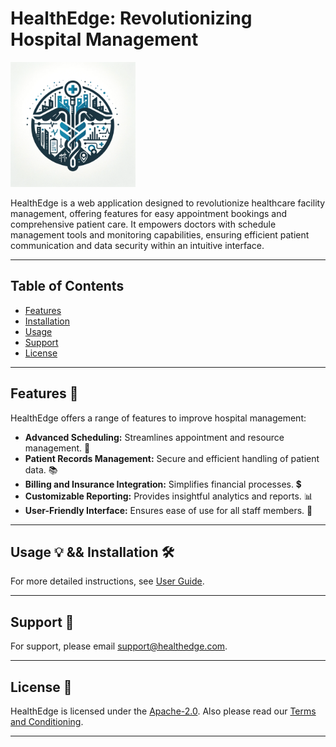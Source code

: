 # HealthEdge: Revolutionizing Hospital Management

<img src="https://github.com/superalex-dev/HealthEdge/blob/master/HealthEdgeFrontend/healthedgefrontend/src/assets/healthedgelogo.png" alt="HealthEdge Logo" width="200"/>

HealthEdge is a web application designed to revolutionize healthcare facility management, offering features for easy appointment bookings and comprehensive patient care. It empowers doctors with schedule management tools and monitoring capabilities, ensuring efficient patient communication and data security within an intuitive interface. 

---

## Table of Contents
- [Features](#features-)
- [Installation](#installation-)
- [Usage](#usage-)
- [Support](#support-)
- [License](#license-)

---

## Features 🌟
HealthEdge offers a range of features to improve hospital management:
- **Advanced Scheduling:** Streamlines appointment and resource management. 📅
- **Patient Records Management:** Secure and efficient handling of patient data. 📚
- **Billing and Insurance Integration:** Simplifies financial processes. 💲
- **Customizable Reporting:** Provides insightful analytics and reports. 📊
- **User-Friendly Interface:** Ensures ease of use for all staff members. 👥

---

## Usage 💡 && Installation 🛠️
For more detailed instructions, see [User Guide](https://github.com/superalex-dev/HealthEdge/blob/master/%D0%94%D0%BE%D0%BA%D1%83%D0%BC%D0%B5%D0%BD%D1%82%D0%B0%D1%86%D0%B8%D1%8F/%D0%94%D0%BE%D0%BF%D1%8A%D0%BB%D0%BD%D0%B8%D1%82%D0%B5%D0%BB%D0%BD%D0%B8%20%D0%B8%D0%BD%D1%81%D1%82%D1%80%D1%83%D0%BA%D1%86%D0%B8%D0%B8%20%D0%B7%D0%B0%20%D0%BF%D1%80%D0%B0%D0%B2%D0%B8%D0%BB%D0%BD%D0%B0%D1%82%D0%B0%20%D0%B5%D0%BA%D1%81%D0%BF%D0%BB%D0%BE%D0%B0%D1%82%D0%B0%D1%86%D0%B8%D1%8F%20%D0%BD%D0%B0%20HealthEdge.docx).

---

## Support 🤝
For support, please email [support@healthedge.com](mailto:support@healthedge.com).

---

## License 📄
HealthEdge is licensed under the [Apache-2.0](LICENSE).
Also please read our [Terms and Conditioning](https://docs.google.com/document/d/1FrodI2JhR99iOWQzPlniHNKRHVYD20zALzqaopPsxxk/edit?usp=sharing).

---
